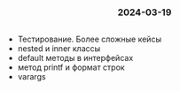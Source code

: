 <h3 style="text-align: center; padding-bottom: 14px">2024-03-19</h3>

* Тестирование. Более сложные кейсы 
* nested и inner классы
* default методы в интерфейсах
* метод printf и формат строк
* varargs
